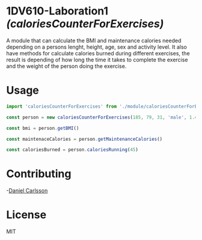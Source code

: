 # 1DV610-Laboration1 _(caloriesCounterForExercises)_

A module that can calculate the BMI and maintenance calories needed depending on a persons lenght, height, age, sex and activity level. It also have methods for calculate calories burned during different exercises, the result is depending of how long the time it takes to complete the exercise and the weight of the person doing the exercise.

# Usage

```js
import 'caloriesCounterForExercises' from './module/caloriesCounterForExercises'

const person = new caloriesCounterForExercises(185, 79, 31, 'male', 1.4)

const bmi = person.getBMI()

const maintenaceCalories = person.getMaintenanceCalories()

const caloriesBurned = person.caloriesRunning(45)
```

# Contributing

-[Daniel Carlsson](https://github.com/dc222bz)

# License
MIT
